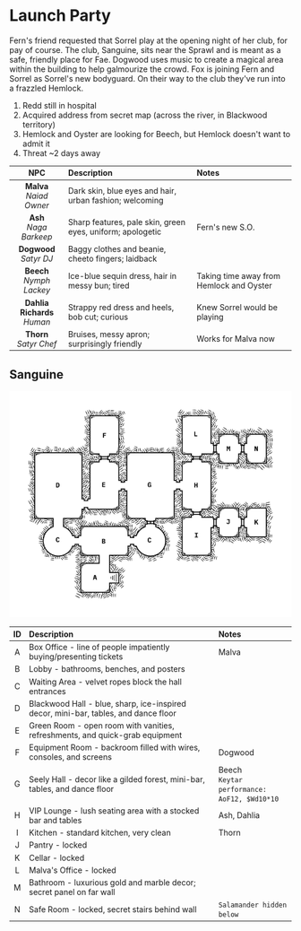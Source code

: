 # Launch Party
Fern's friend requested that Sorrel play at the opening night of her club, for pay of course. The club, Sanguine, sits near the Sprawl and is meant as a safe, friendly place for Fae. Dogwood uses music to create a magical area within the building to help galmourize the crowd. Fox is joining Fern and Sorrel as Sorrel's new bodyguard. On their way to the club they've run into a frazzled Hemlock.

1. Redd still in hospital
2. Acquired address from secret map (across the river, in Blackwood territory)
3. Hemlock and Oyster are looking for Beech, but Hemlock doesn't want to admit it
4. Threat ~2 days away

| NPC | Description | Notes |
|:---:|:--- |:--- |
| **Malva**<br/>_Naiad Owner_ | Dark skin, blue eyes and hair, urban fashion; welcoming |  |
| **Ash**<br/>_Naga Barkeep_ | Sharp features, pale skin, green eyes, uniform; apologetic | Fern's new S.O. |
| **Dogwood**<br/>_Satyr DJ_ | Baggy clothes and beanie, cheeto fingers; laidback |  |
| **Beech**<br/>_Nymph Lackey_ | Ice-blue sequin dress, hair in messy bun; tired | Taking time away from Hemlock and Oyster |
| **Dahlia Richards**<br/>_Human_ | Strappy red dress and heels, bob cut; curious | Knew Sorrel would be playing |
| **Thorn**<br/>_Satyr Chef_ | Bruises, messy apron; surprisingly friendly | Works for Malva now |

## Sanguine
![map of the nightclub Sanguine](images/sanguine.png)

| ID | Description | Notes |
|:---:|:--- |:--- |
| A | Box Office - line of people impatiently buying/presenting tickets | Malva |
| B | Lobby - bathrooms, benches, and posters |  |
| C | Waiting Area - velvet ropes block the hall entrances |  |
| D | Blackwood Hall - blue, sharp, ice-inspired decor, mini-bar, tables, and dance floor |  |
| E | Green Room - open room with vanities, refreshments, and quick-grab equipment |  |
| F | Equipment Room - backroom filled with wires, consoles, and screens | Dogwood |
| G | Seely Hall - decor like a gilded forest, mini-bar, tables, and dance floor | Beech<br />`Keytar performance:`<br/>`AoF12, $Wd10*10` |
| H | VIP Lounge - lush seating area with a stocked bar and tables | Ash, Dahlia |
| I | Kitchen - standard kitchen, very clean | Thorn |
| J | Pantry - locked |  |
| K | Cellar - locked |  |
| L | Malva's Office - locked |  |
| M | Bathroom - luxurious gold and marble decor; secret panel on far wall |  |
| N | Safe Room - locked, secret stairs behind wall | `Salamander hidden below` |

